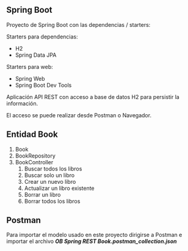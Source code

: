 
## Spring Boot

Proyecto de Spring Boot con las dependencias / starters:

Starters para dependencias:
* H2
* Spring Data JPA

Starters para web:
* Spring Web
* Spring Boot Dev Tools

Aplicación API REST con acceso a base de datos H2 para persistir la información.

El acceso se puede realizar desde Postman o Navegador.

## Entidad Book

1. Book
2. BookRepository
3. BookController
   1. Buscar todos los libros
   2. Buscar solo un libro
   3. Crear un nuevo libro
   4. Actualizar un libro existente
   5. Borrar un libro
   6. Borrar todos los libros

## Postman

Para importar el modelo usado en este proyecto dirigirse a Postman e importar el archivo _**OB Spring REST Book.postman_collection.json**_
